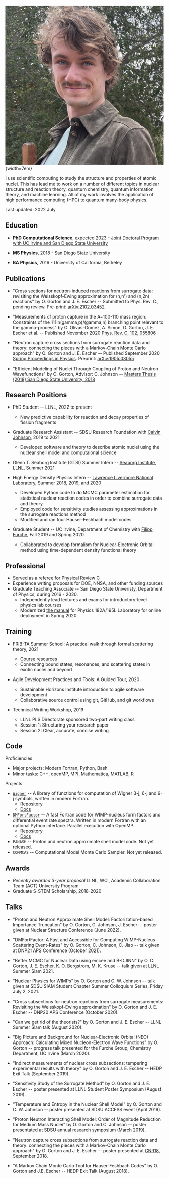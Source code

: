![*PhD student in computational science (the nuclear physics kind)*](oliver.jpg){width=7em}

I use scientific computing to study the structure and properties of atomic
nuclei. This has lead me to work on a number of different topics in nuclear
structure and reaction theory, quantum chemistry, quantum information theory,
and machine learning. All of my work involves the application of high
performance computing (HPC) to quantum many-body physics.

Last updated: 2022 July.

## Education 

* **PhD Computational Science**, expected 2023 - [Joint Doctoral Program with UC
  Irvine and San Diego State University](https://computationalscience.uci.edu)

* **MS Physics**, 2018 - San Diego State University

* **BA Physics**, 2016 - University of California, Berkeley

## Publications

* "Cross sections for neutron-induced reactions from surrogate data: revisiting
the Weisskopf-Ewing approximation for (n,n') and (n,2n) reactions" by O. Gorton
and J. E. Escher -- Submitted to Phys. Rev. C., pending review. Pre-print:
[arXiv:2102.03452](https://arxiv.org/abs/2102.03452)

* "Measurements of proton capture in the A=100-110 mass region: Constraints of the
111In(gamma,p)/(gamma,n) branching point relevant to the gamma-process" by O.
Olivas-Gomez, A. Simon, O. Gorton, J. E. Escher et al. -- Published November 2020
[Phys. Rev. C, 102,
055806](https://journals.aps.org/prc/abstract/10.1103/PhysRevC.102.055806)

* "Neutron capture cross sections from surrogate reaction data and theory:
connecting the pieces with a Markov-Chain Monte Carlo approach" by O. Gorton and
J. E. Escher -- Published September 2020
[Spring Proceedings in Physics](https://doi.org/10.1007/978-3-030-58082-7_28). Preprint:
[arXiv:1905:03055](https://arxiv.org/abs/1905.03055)

* "Efficient Modeling of Nuclei Through Coupling of Proton and Neutron
Wavefunctions" by O. Gorton, Advisor: C. Johnson -- [Masters Thesis (2018) San
Diego State University,
2018](https://csu-sdsu.primo.exlibrisgroup.com/permalink/01CALS_SDL/r45sar/alma991023475280402917)

## Research Positions
* PhD Student -- LLNL, 2022 to present
    - New predictive capability for reaction and decay properties of fission fragments

* Graduate Research Assistant -- SDSU Research Foundation with [Calvin
   Johnson](http://sci.sdsu.edu/johnson/), 2019 to 2021
    - Developed software and theory to describe atomic nuclei using the nuclear
      shell model and computaional science
   
* Glenn T. Seaborg Institute (GTSI) Summer Intern -- [Seaborg Institute, LLNL](https://seaborg.llnl.gov), Summer 2021

* High Energy Density Physics Intern -- [Lawrence Livermore National
   Laboratory](https://www.llnl.gov), Summer 2018, 2019, and 2020
    - Developed Python code to do MCMC parameter estimation for statistical
      nuclear reaction codes in order to combine surrogate data and theory
    - Employed code for sensitivity studies assessing approximations in the
      surrogate reactions method
    - Modified and ran four Hauser-Feshbach model codes

* Graduate Student -- UC Irvine, Department of Chemistry with [Filipp
   Furche](https://ffgroup.chem.uci.edu/members/filipp/), Fall 2019 and Spring 2020.
   - Collaborated to develop formalism for Nuclear-Electronic Orbital method
     using time-dependent density functional theory

## Professional

* Served as a referee for Physical Review C
* Experience writing proposals for DOE, NNSA, and other funding sources
* Graduate Teaching Associate -- San Diego State Univeristy, Department of
  Physics, during 2016 - 2020.
   - Independently lead lectures and exams for introductory-level physics lab courses
   - Modernized [the manual](https://docs.google.com/document/d/1pejqikoYhlaIMhSzBzUzrnh2hDrC_q-bEcJCeflpX7w/edit?usp=sharing)
     for Physics 182A/195L Laboratory for online deployment in Spring 2020

## Training

* FRIB-TA Summer School: A practical walk through formal scattering theory, 2021
   - [Course resources](https://fribtascattering.github.io)
   -  Connecting bound states, resonances, and scattering states in exotic nuclei and beyond

* Agile Development Practices and Tools: A Guided Tour, 2020
   - Sustainable Horizons Institute introduction to agile software development
   - Collaborative source control using git, GitHub, and git workflows

* Technical Writing Workshop, 2019
   - LLNL PLS Directorate sponsored two-part writing class
   - Session 1: Structuring your research paper
   - Session 2: Clear, accurate, concise writing

## Code

Proficiencies

* Major projects: Modern Fortran, Python, Bash
* Minor tasks: C++, openMP, MPI, Mathematica, MATLAB, R

Projects

* [`Wigner`](https://github.com/ogorton/wigner) -- A library of functions for
computation of Wigner 3-j, 6-j and 9-j symbols, written in modern Fortran. 
    - [Repository](https://github.com/ogorton/wigner)
    - [Docs](https://ogorton.github.io/wigner/)
* [`DMFortFactor`](https://github.com/ogorton/dmfortfactor) -- A fast Fortran code
for WIMP-nucleus form factors and differential event rate spectra. Written in
modern Fortran with an optional Python interface. Parallel execution with OpenMP.
    - [Repository](https://github.com/ogorton/dmfortfactor) 
    - [Docs](https://ogorton.github.io/dmfortfactor/)
* `PANASH` -- Proton and neutron approximate shell model code. Not yet released.
* `COMMCAS` -- Computational Model Monte Carlo Sampler. Not yet released.

## Awards

* *Recently awarded 3-year proposal* LLNL, WCI, Academic Collaboration Team
  (ACT) University Program
* Graduate S-STEM Scholarship, 2018-2020

## Talks

* "Proton and Neutron Approximate Shell Model: Factorization-based Importance 
Truncation" by O. Gorton, C. Johnson, J. Escher -- poster given at Nuclear 
Structure Conference (June 2022).

* "DMFortFactor: A Fast and Accessible for Computing WIMP-Nucleus-Scattering
Event-Rates" by O. Gorton, C. Johnson, C. Jiao -- talk given at DNP21 APS
Conference (October 2021).

* "Better MCMC for Nuclear Data using emcee and B-DJINN" by O. C. Gorton, J. E.
Escher, K. O. Bergstrom, M. K. Kruse -- talk given at LLNL Summer Slam 2021.

* "Nuclear Physics for WIMPs" by O. Gorton and C. W. Johnson -- talk given at
SDSU SIAM Student Chapter Summer Colloquium Series, Friday July 2, 2021.

* "Cross subsections for neutron reactions from surrogate measurements:
Revisiting the Weisskopf-Ewing approximation" by O. Gorton and J. E. Escher
-- DNP20 APS Conference (October 2020).

* "Can we get rid of the theorists?" by O. Gorton and J. E. Escher -- LLNL Summer
Slam talk (August 2020).

* "Big Picture and Background for Nuclear-Electronic Orbital (NEO) Approach:
Calculating Mixed Nucleon-Electron Wave Functions" by O. Gorton -- progress talk
presented for the Furche Group, Chemistry Department, UC Irvine (March 2020).

* "Indirect measurements of nuclear cross subsections: tempering experimental
results with theory" by O. Gorton and J. E. Escher -- HEDP Exit Talk (September
2019).

* "Sensitivity Study of the Surrogate Method" by O. Gorton and J. E. Escher
-- poster presented at LLNL Student Poster Symposium (August 2019).

* "Temperature and Entropy in the Nuclear Shell Model" by O. Gorton and C. W.
Johnson -- poster presented at SDSU ACCESS event (April 2019).

* "Proton Neutron Interacting Shell Model: Order of Magnitude Reduction for
Medium Mass Nuclei" by O. Gorton and C. Johnson -- poster presentated at SDSU
annual research symposium (March 2019).
 
* "Neutron capture cross subsections from surrogate reaction data and theory:
connecting the pieces with a Markov-Chain Monte Carlo approach" by O. Gorton
and J. E. Escher -- poster presented at
[CNR18](https://indico.bnl.gov/event/4158),  September 2018.

* "A Markov Chain Monte Carlo Tool for Hauser-Feshbach Codes" by O. Gorton and 
J.E. Escher -- HEDP Exit Talk (August 2018).
